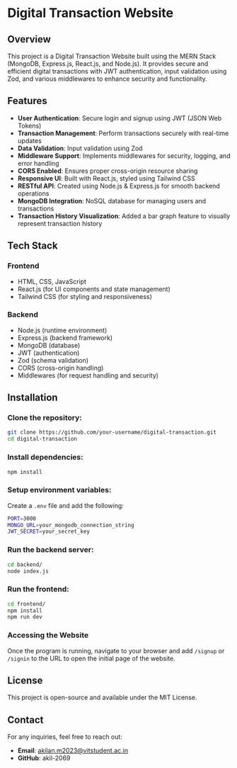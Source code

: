 # Digital Transaction Website

## Overview
This project is a Digital Transaction Website built using the MERN Stack (MongoDB, Express.js, React.js, and Node.js). It provides secure and efficient digital transactions with JWT authentication, input validation using Zod, and various middlewares to enhance security and functionality.

## Features
- **User Authentication**: Secure login and signup using JWT (JSON Web Tokens)
- **Transaction Management**: Perform transactions securely with real-time updates
- **Data Validation**: Input validation using Zod
- **Middleware Support**: Implements middlewares for security, logging, and error handling
- **CORS Enabled**: Ensures proper cross-origin resource sharing
- **Responsive UI**: Built with React.js, styled using Tailwind CSS
- **RESTful API**: Created using Node.js & Express.js for smooth backend operations
- **MongoDB Integration**: NoSQL database for managing users and transactions
- **Transaction History Visualization**: Added a bar graph feature to visually represent transaction history

## Tech Stack

### Frontend
- HTML, CSS, JavaScript
- React.js (for UI components and state management)
- Tailwind CSS (for styling and responsiveness)

### Backend
- Node.js (runtime environment)
- Express.js (backend framework)
- MongoDB (database)
- JWT (authentication)
- Zod (schema validation)
- CORS (cross-origin handling)
- Middlewares (for request handling and security)

## Installation

### Clone the repository:
```sh
git clone https://github.com/your-username/digital-transaction.git
cd digital-transaction
```

### Install dependencies:
```sh
npm install
```

### Setup environment variables:
Create a `.env` file and add the following:
```sh
PORT=3000
MONGO_URL=your_mongodb_connection_string
JWT_SECRET=your_secret_key
```

### Run the backend server:
```sh
cd backend/
node index.js
```

### Run the frontend:
```sh
cd frontend/
npm install
npm run dev
```

### Accessing the Website
Once the program is running, navigate to your browser and add `/signup` or `/signin` to the URL to open the initial page of the website.

## License
This project is open-source and available under the MIT License.

## Contact
For any inquiries, feel free to reach out:

- **Email**: akilan.m2023@vitstudent.ac.in
- **GitHub**: akil-2069
